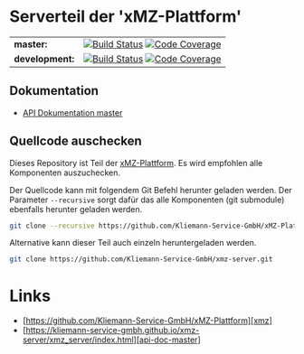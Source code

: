 # Serverteil der 'xMZ-Plattform'

|||
|:---|:------|
|**master:**|[![Build Status](https://travis-ci.org/Kliemann-Service-GmbH/xmz-server.svg?branch=master)](https://travis-ci.org/Kliemann-Service-GmbH/xmz-server)&nbsp;[![Code Coverage](https://codecov.io/gh/Kliemann-Service-GmbH/xmz-server/branch/master/graph/badge.svg)](https://codecov.io/gh/Kliemann-Service-GmbH/xmz-server)|
|**development:**|[![Build Status](https://travis-ci.org/Kliemann-Service-GmbH/xmz-server.svg?branch=development)](https://travis-ci.org/Kliemann-Service-GmbH/xmz-server)&nbsp;[![Code Coverage](https://codecov.io/gh/Kliemann-Service-GmbH/xmz-server/branch/development/graph/badge.svg)](https://codecov.io/gh/Kliemann-Service-GmbH/xmz-server)|


## Dokumentation

- [API Dokumentation master][api-doc-master]

## Quellcode auschecken

Dieses Repository ist Teil der [xMZ-Plattform][xmz]. Es wird empfohlen alle Komponenten
auszuchecken.

Der Quellcode kann mit folgendem Git Befehl herunter geladen werden.
Der Parameter `--recursive` sorgt dafür das alle Komponenten (git submodule)
ebenfalls herunter geladen werden.

```bash
git clone --recursive https://github.com/Kliemann-Service-GmbH/xMZ-Plattform.git
```

Alternative kann dieser Teil auch einzeln heruntergeladen werden.

```bash
git clone https://github.com/Kliemann-Service-GmbH/xmz-server.git
```



# Links

- [https://github.com/Kliemann-Service-GmbH/xMZ-Plattform][xmz]
- [https://kliemann-service-gmbh.github.io/xmz-server/xmz_server/index.html][api-doc-master]


[xmz]: https://github.com/Kliemann-Service-GmbH/xMZ-Plattform
[xmz-server]: https://github.com/Kliemann-Service-GmbH/xmz-server
[api-doc-master]: https://kliemann-service-gmbh.github.io/xmz-server/xmz_server/index.html
